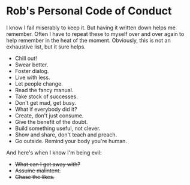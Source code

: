 # Rob's Personal Code of Conduct

I know I fail miserably to keep it. But having it written down helps me
remember. Often I have to repeat these to myself over and over again to
help remember in the heat of the moment. Obviously, this is not an
exhaustive list, but it sure helps.

* Chill out!
* Swear better.
* Foster dialog.
* Live with less.
* Let people change.
* Read the fancy manual.
* Take stock of successes.
* Don't get mad, get busy. 
* What if everybody did it?
* Create, don't just consume.
* Give the benefit of the doubt.
* Build something useful, not clever.
* Show and share, don't teach and preach.
* Go outside. Remind your body you're human.

And here's when I know I'm being evil:

* ~~What can I get away with?~~
* ~~Assume malintent.~~
* ~~Chase the likes.~~

